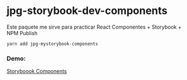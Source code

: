 # jpg-storybook-dev-components

Este paquete me sirve para practicar React Componentes + Storybook + NPM Publish

```
yarn add jpg-mystorybook-components
```

### Demo:
[Storyboook Components](https://klerith.github.io/sb-components/?path=/story/ui-mylabel--basic) 

